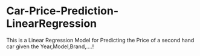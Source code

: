 # Car-Price-Prediction-LinearRegression

This is a Linear Regression Model for Predicting the Price of a second hand car given the Year,Model,Brand,....!
